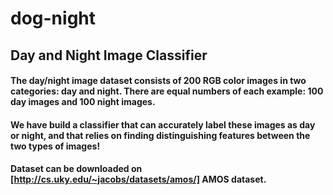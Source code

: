 # dog-night
## Day and Night Image Classifier
#### The day/night image dataset consists of 200 RGB color images in two categories: day and night. There are equal numbers of each example: 100 day images and 100 night images.
#### We have build a classifier that can accurately label these images as day or night, and that relies on finding distinguishing features between the two types of images!
#### Dataset can be downloaded on [http://cs.uky.edu/~jacobs/datasets/amos/] AMOS dataset.
